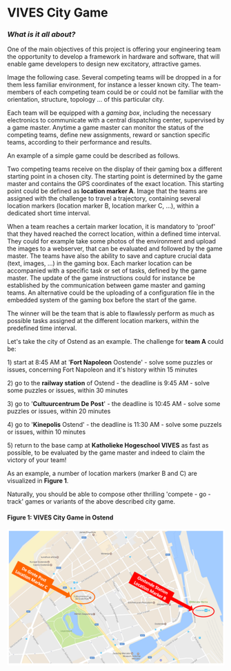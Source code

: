 # VIVES City Game

### _**What is it all about?**_

One of the main objectives of this project is offering your engineering team the opportunity to develop a framework in hardware and software, that will enable game developers to design new excitatory, attractive games.

Image the following case. Several competing teams will be dropped in a for them less familiar environment, for instance a lesser known city. The team-members of each competing team could be or could not be familiar with the orientation, structure, topology ... of this particular city.

Each team will be equipped with a _gaming box_, including the necessary electronics to communicate with a central dispatching center, supervised by a game master. Anytime a game master can monitor the status of the competing teams, define new assignments, reward or sanction specific teams, according to their performance and results.

An example of a simple game could be described as follows.

Two competing teams receive on the display of their gaming box a different starting point in a chosen city. The starting point is determined by the game master and contains the GPS coordinates of the exact location. This starting point could be defined as **location marker A**. Image that the teams are assigned with the challenge to travel a trajectory, containing several location markers \(location marker B, location marker C, ...\), within a dedicated short time interval.

When a team reaches a certain marker location, it is mandatory to 'proof' that they haved reached the correct location, within a defined time interval. They could for example take some photos of the environment and upload the images to a webserver, that can be evaluated and followed by the game master. The teams have also the ability to save and capture crucial data \(text, images, ...\) in the gaming box. Each marker location can be accompanied with a specific task or set of tasks, defined by the game master. The update of the game instructions could for instance be established by the communication between game master and gaming teams. An alternative could be the uploading of a configuration file in the embedded system of the gaming box before the start of the game.

The winner will be the team that is able to flawlessly perform as much as possible tasks assigned at the different location markers, within the predefined time interval.

Let's take the city of Ostend as an example. The challenge for **team A** could be:

1\) start at 8:45 AM at  '**Fort Napoleon** Oostende' - solve some puzzles or issues, concerning Fort Napoleon and it's history within 15 minutes

2\) go to the **railway station** of Ostend - the deadline is 9:45 AM - solve some puzzles or issues, within 30 minutes

3\) go to '**Cultuurcentrum De Post**' - the deadline is 10:45 AM - solve some puzzles or issues, within 20 minutes

4\) go to '**Kinepolis** Ostend' - the deadline is 11:30 AM - solve some puzzels or issues, within 10 minutes

5\) return to the base camp at **Katholieke Hogeschool VIVES** as fast as possible, to be evaluated by the game master and indeed to claim the victory of your team!

As an example, a number of location markers \(marker B and C\) are visualized in **Figure 1**.

Naturally, you should be able to compose other thrilling 'compete - go - track' games or variants of the above described city game.

#### Figure 1: VIVES City Game in Ostend

![](/assets/Oostende_city_game_map.PNG)

